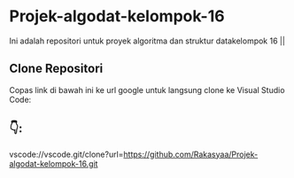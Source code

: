 # Projek-algodat-kelompok-16

Ini adalah repositori untuk proyek algoritma dan struktur datakelompok 16 || 

## Clone Repositori

Copas link di bawah ini ke url google untuk langsung clone ke Visual Studio Code:

## 👇:
vscode://vscode.git/clone?url=https://github.com/Rakasyaa/Projek-algodat-kelompok-16.git


